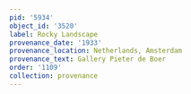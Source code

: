 ```yaml
---
pid: '5934'
object_id: '3520'
label: Rocky Landscape
provenance_date: '1933'
provenance_location: Netherlands, Amsterdam
provenance_text: Gallery Pieter de Boer
order: '1109'
collection: provenance
---
```

